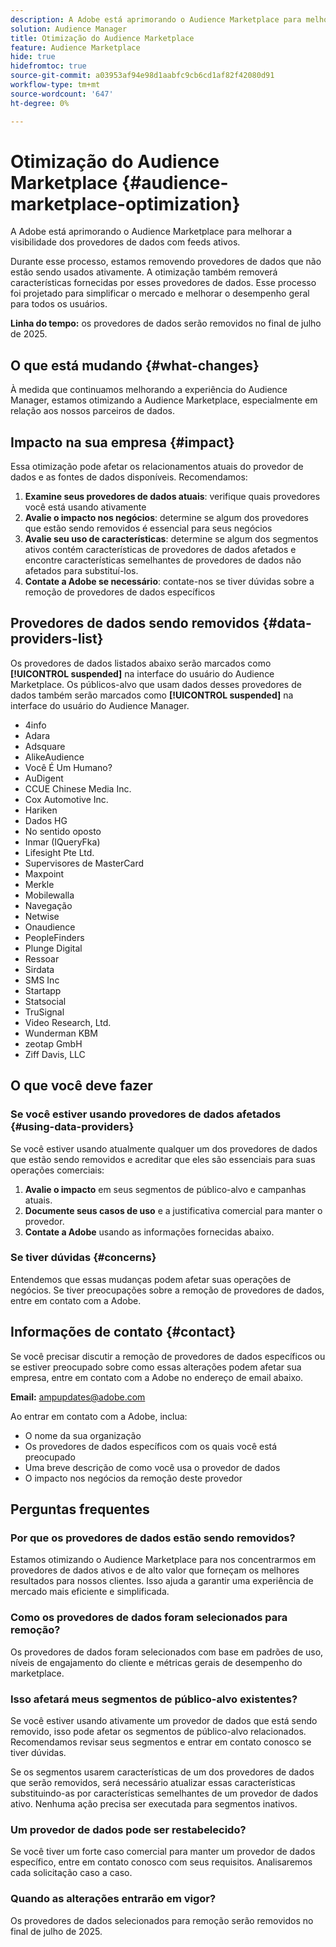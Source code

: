 ```yaml
---
description: A Adobe está aprimorando o Audience Marketplace para melhorar a visibilidade dos provedores de dados com feeds ativos.
solution: Audience Manager
title: Otimização do Audience Marketplace
feature: Audience Marketplace
hide: true
hidefromtoc: true
source-git-commit: a03953af94e98d1aabfc9cb6cd1af82f42080d91
workflow-type: tm+mt
source-wordcount: '647'
ht-degree: 0%

---
```



# Otimização do Audience Marketplace {#audience-marketplace-optimization}

A Adobe está aprimorando o Audience Marketplace para melhorar a visibilidade dos provedores de dados com feeds ativos.

Durante esse processo, estamos removendo provedores de dados que não estão sendo usados ativamente. A otimização também removerá características fornecidas por esses provedores de dados. Esse processo foi projetado para simplificar o mercado e melhorar o desempenho geral para todos os usuários.

**Linha do tempo:** os provedores de dados serão removidos no final de julho de 2025.

## O que está mudando {#what-changes}

À medida que continuamos melhorando a experiência do Audience Manager, estamos otimizando a Audience Marketplace, especialmente em relação aos nossos parceiros de dados.

## Impacto na sua empresa {#impact}

Essa otimização pode afetar os relacionamentos atuais do provedor de dados e as fontes de dados disponíveis. Recomendamos:

1. **Examine seus provedores de dados atuais**: verifique quais provedores você está usando ativamente
2. **Avalie o impacto nos negócios**: determine se algum dos provedores que estão sendo removidos é essencial para seus negócios
3. **Avalie seu uso de características**: determine se algum dos segmentos ativos contém características de provedores de dados afetados e encontre características semelhantes de provedores de dados não afetados para substituí-los.
4. **Contate a Adobe se necessário**: contate-nos se tiver dúvidas sobre a remoção de provedores de dados específicos

## Provedores de dados sendo removidos {#data-providers-list}

Os provedores de dados listados abaixo serão marcados como **[!UICONTROL suspended]** na interface do usuário do Audience Marketplace. Os públicos-alvo que usam dados desses provedores de dados também serão marcados como **[!UICONTROL suspended]** na interface do usuário do Audience Manager.

* 4info
* Adara
* Adsquare
* AlikeAudience
* Você É Um Humano?
* AuDigent
* CCUE Chinese Media Inc.
* Cox Automotive Inc.
* Hariken
* Dados HG
* No sentido oposto
* Inmar (IQueryFka)
* Lifesight Pte Ltd.
* Supervisores de MasterCard
* Maxpoint
* Merkle
* Mobilewalla
* Navegação
* Netwise
* Onaudience
* PeopleFinders
* Plunge Digital
* Ressoar
* Sirdata
* SMS Inc
* Startapp
* Statsocial
* TruSignal
* Video Research, Ltd.
* Wunderman KBM
* zeotap GmbH
* Ziff Davis, LLC


## O que você deve fazer

### Se você estiver usando provedores de dados afetados {#using-data-providers}

Se você estiver usando atualmente qualquer um dos provedores de dados que estão sendo removidos e acreditar que eles são essenciais para suas operações comerciais:

1. **Avalie o impacto** em seus segmentos de público-alvo e campanhas atuais.
2. **Documente seus casos de uso** e a justificativa comercial para manter o provedor.
3. **Contate a Adobe** usando as informações fornecidas abaixo.

### Se tiver dúvidas {#concerns}

Entendemos que essas mudanças podem afetar suas operações de negócios. Se tiver preocupações sobre a remoção de provedores de dados, entre em contato com a Adobe.

## Informações de contato {#contact}

Se você precisar discutir a remoção de provedores de dados específicos ou se estiver preocupado sobre como essas alterações podem afetar sua empresa, entre em contato com a Adobe no endereço de email abaixo.

**Email:** ampupdates@adobe.com

Ao entrar em contato com a Adobe, inclua:

* O nome da sua organização
* Os provedores de dados específicos com os quais você está preocupado
* Uma breve descrição de como você usa o provedor de dados
* O impacto nos negócios da remoção deste provedor

## Perguntas frequentes

### Por que os provedores de dados estão sendo removidos?

Estamos otimizando o Audience Marketplace para nos concentrarmos em provedores de dados ativos e de alto valor que forneçam os melhores resultados para nossos clientes. Isso ajuda a garantir uma experiência de mercado mais eficiente e simplificada.

### Como os provedores de dados foram selecionados para remoção?

Os provedores de dados foram selecionados com base em padrões de uso, níveis de engajamento do cliente e métricas gerais de desempenho do marketplace.

### Isso afetará meus segmentos de público-alvo existentes?

Se você estiver usando ativamente um provedor de dados que está sendo removido, isso pode afetar os segmentos de público-alvo relacionados. Recomendamos revisar seus segmentos e entrar em contato conosco se tiver dúvidas.

Se os segmentos usarem características de um dos provedores de dados que serão removidos, será necessário atualizar essas características substituindo-as por características semelhantes de um provedor de dados ativo. Nenhuma ação precisa ser executada para segmentos inativos.

### Um provedor de dados pode ser restabelecido?

Se você tiver um forte caso comercial para manter um provedor de dados específico, entre em contato conosco com seus requisitos. Analisaremos cada solicitação caso a caso.

### Quando as alterações entrarão em vigor?

Os provedores de dados selecionados para remoção serão removidos no final de julho de 2025.
